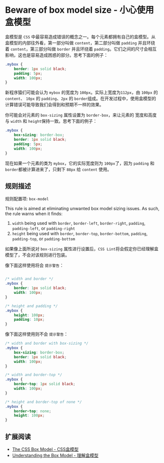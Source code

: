 # Beware of box model size - 小心使用盒模型

盒模型是 `CSS` 中最容易造成错误的概念之一。每个元素都拥有自己的盒模型。从盒模型的内部往外看，第一部分叫做 `content`，第二部分叫做 `padding` 并且环绕着 `content`，第三部分叫做 `border` 并且环绕着 `padding`。它们之间的尺寸会相互影响，这也是容易造成困惑的部分。思考下面的例子：

```css
.mybox {
    border: 1px solid black;
    padding: 5px;
    width: 100px;
}
```

新程序猿们可能会认为 `mybox` 的宽度为 `100px`。实际上宽度为`112px`，由 `100px` 的 `content`、 `10px` 的 `padding`、`2px` 的 `border`组成。在开发过程中，使用盒模型的计算错误可能导致我们会得到和预期不一样的效果。

你可能会对元素的 `box-sizing` 属性设置为 `border-box`，来让元素的 宽度和高度 与 `width` 和 `height`保持一致。思考下面的例子：

```css
.mybox {
    box-sizing: border-box;
    border: 1px solid black;
    padding: 5px;
    width: 100px;
}
```

现在如果一个元素的类为 `mybox`，它的实际宽度则为 `100px`了，因为 `padding` 和 `border`都被计算进来了，只剩下 `88px` 给 `content` 使用。

## 规则描述

规则配置项: `box-model`

This rule is aimed at eliminating unwanted box model sizing issues. As such, the rule warns when it finds:

1. `width` being used with `border`, `border-left`, `border-right`, `padding`, `padding-left`, or `padding-right`
1. `height` being used with `border`, `border-top`, `border-bottom`, `padding`, `padding-top`, or `padding-bottom`

如果像上面所说对 `box-sizing` 属性进行设置后，`CSS Lint`将会假定你已经理解盒模型了，不会对该规则进行包装。

像下面这样使用将会 `提示警告`：

```css

/* width and border */
.mybox {
    border: 1px solid black;
    width: 100px;
}

/* height and padding */
.mybox {
    height: 100px;
    padding: 10px;
}
```

像下面这样使用则不会 `提示警告`：

```css
/* width and border with box-sizing */
.mybox {
    box-sizing: border-box;
    border: 1px solid black;
    width: 100px;
}

/* width and border-top */
.mybox {
    border-top: 1px solid black;
    width: 100px;
}

/* height and border-top of none */
.mybox {
    border-top: none;
    height: 100px;
}

```

## 扩展阅读

* [The CSS Box Model - CSS盒模型](http://css-tricks.com/2841-the-css-box-model/)
* [Understanding the Box Model - 理解盒模型](http://blog.simonwillison.net/post/58225400497/theboxmodel)
